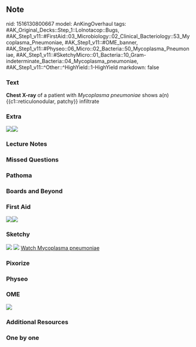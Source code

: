 ## Note
nid: 1516130800667
model: AnKingOverhaul
tags: #AK_Original_Decks::Step_1::Lolnotacop::Bugs, #AK_Step1_v11::#FirstAid::03_Microbiology::02_Clinical_Bacteriology::53_Mycoplasma_Pneumoniae, #AK_Step1_v11::#OME_banner, #AK_Step1_v11::#Physeo::06_Micro::02_Bacteria::50_Mycoplasma_Pneumoniae, #AK_Step1_v11::#SketchyMicro::01_Bacteria::10_Gram-indeterminate_Bacteria::04_Mycoplasma_pneumoniae, #AK_Step1_v11::^Other::^HighYield::1-HighYield
markdown: false

### Text
<b>Chest X-ray</b> of a patient with <i>Mycoplasma pneumoniae</i>
shows a(n) {{c1::reticulonodular, patchy}} infiltrate

### Extra
<img src="paste-9255654523359.jpg"><img src=
"paste-9887014715856.jpg">

### Lecture Notes


### Missed Questions


### Pathoma


### Boards and Beyond


### First Aid
<img src="paste-195313637785603.jpg"><img src=
"paste-91976724643843.jpg">

### Sketchy
<img src="paste-194579198377987%20(1).jpg"> <img src=
"paste-1902f134ef6b93c435d310e53c440243d141d73f.png"> <a href=
"https://dashboard.sketchy.com/study/medical/courses/medical-microbiology/units/medical-microbiology-bacteria/videos/medical-microbiology-bacteria-gram-indeterminate-bacteria-mycoplasma-pneumoniae?utm_source=anki&utm_medium=partnership&utm_campaign=february_update&utm_content=medical">
Watch Mycoplasma pneumoniae</a>

### Pixorize


### Physeo


### OME
<div class="ome-widget">
  <a href="https://onlinemeded.org?ref=anki"><img src=
  "_OME_AnkiFlashcards_General_3.png"></a>
</div>

### Additional Resources


### One by one

